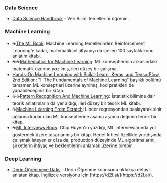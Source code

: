 ### Data Science

- [Data Science Handbook](https://jakevdp.github.io/PythonDataScienceHandbook/) - Veri Bilimi temellerini öğrenin.

### Machine Learning

- ☕[The ML Book](https://themlbook.com/): Machine Learning temellerinden Reinforcement Learning'e kadar, matematiksel altyapıyı da içeren 100 sayfalık konu anlatım kitabı.
- ☕☕[Mathematics for Machine Learning](https://mml-book.github.io/): ML konseptlerinin arkasındaki matematik üzerine yazılmış, ileri düzey bir çalışma.
- [Hands-On Machine Learning with Scikit-Learn, Keras, and TensorFlow, 2nd Edition](https://www.oreilly.com/library/view/hands-on-machine-learning/9781492032632/): "I. The Fundamentals of Machine Learning" başlıklı bölümü tamamen ML konseptleri üzerine ayrılmış, kod pratikleri de yapabileceğiniz bir kitap.
- ☕☕[Pattern Recognition And Machine Learning](http://users.isr.ist.utl.pt/~wurmd/Livros/school/Bishop%20-%20Pattern%20Recognition%20And%20Machine%20Learning%20-%20Springer%20%202006.pdf): İstatistik bilimine dair teorik anlatımların da yer aldığı, ileri düzey bir teorik ML kitabı.
- ☕[Machine Learning From Scratch](https://dafriedman97.github.io/mlbook/content/introduction.html): Lineer regresyondan başlayarak sinir ağlarına kadar olan ML konseptlerine aşama aşama değinen teorik bir kitap.
- ☕[ML Interviews Book](https://huyenchip.com/ml-interviews-book/): Chip Huyen'in yazdığı, ML interviewlarında yol göstermek üzere tasarlanmış bir kitap. Hedef kitlesi özellikle yurtdışında çalışmak isteyenler olsa da, production düzeyinde ML algoritmalarını, şirketlerin ihtiyaç ve beklentilerini anlamak üzerine birebir.


### Deep Learning

- [Derin Öğrenmeye Dalış](https://tr.d2l.ai/) - Derin Öğrenme konusunu oldukça detaylı anlatan kitap. İngilizce versiyonu için [https://d2l.ai/](https://d2l.ai/). 